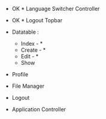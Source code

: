 - OK * Language Switcher Controller
- OK * Logout Topbar

- Datatable :
  - Index     - *
  - Create    - *
  - Edit      - *
  - Show
- Profile
- File Manager
- Logout
- Application Controller
